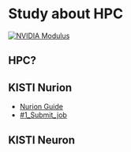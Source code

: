 # Study about HPC
[![NVIDIA Modulus](https://img.shields.io/badge/KISTI-HPC-blue.svg)](https://www.ksc.re.kr/)


## HPC?

## KISTI Nurion
- [Nurion Guide](01_HPC_overall_guide.md)
- [#1_Submit_job](02_Interactive_job.md)
## KISTI Neuron